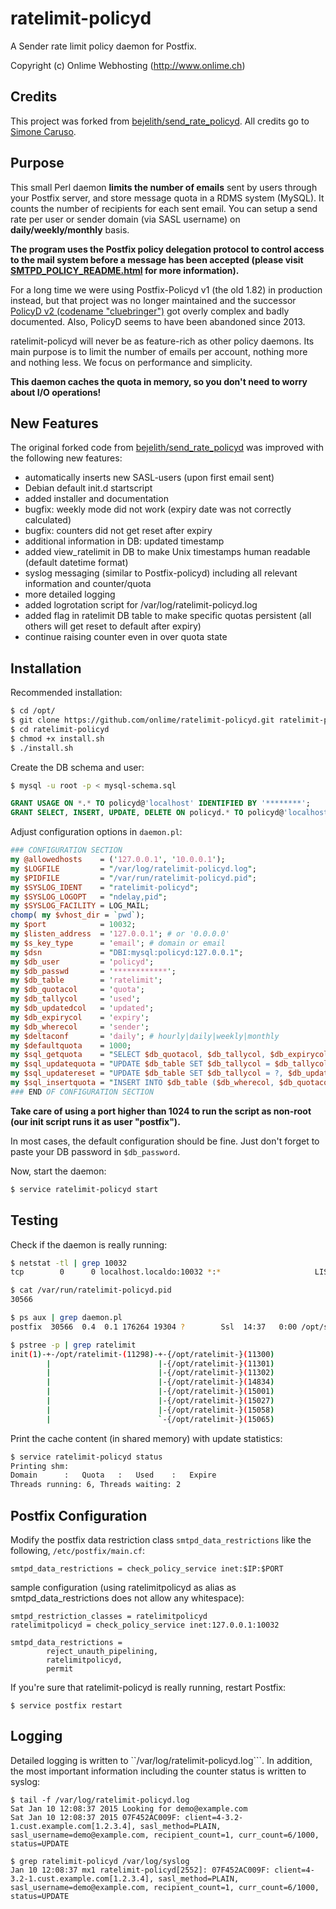 # ratelimit-policyd

A Sender rate limit policy daemon for Postfix.

Copyright (c) Onlime Webhosting (http://www.onlime.ch)

## Credits

This project was forked from [bejelith/send_rate_policyd](https://github.com/bejelith/send_rate_policyd). All credits go to [Simone Caruso](http://www.simonecaruso.com).

## Purpose

This small Perl daemon **limits the number of emails** sent by users through your Postfix server, and store message quota in a RDMS system (MySQL). It counts the number of recipients for each sent email. You can setup a send rate per user or sender domain (via SASL username) on **daily/weekly/monthly** basis.

**The program uses the Postfix policy delegation protocol to control access to the mail system before a message has been accepted (please visit [SMTPD_POLICY_README.html](http://www.postfix.org/SMTPD_POLICY_README.html) for more information).**

For a long time we were using Postfix-Policyd v1 (the old 1.82) in production instead, but that project was no longer maintained and the successor [PolicyD v2 (codename "cluebringer")](http://wiki.policyd.org/) got overly complex and badly documented. Also, PolicyD seems to have been abandoned since 2013.

ratelimit-policyd will never be as feature-rich as other policy daemons. Its main purpose is to limit the number of emails per account, nothing more and nothing less. We focus on performance and simplicity.

**This daemon caches the quota in memory, so you don't need to worry about I/O operations!**

## New Features

The original forked code from [bejelith/send_rate_policyd](https://github.com/bejelith/send_rate_policyd) was improved with the following new features:

- automatically inserts new SASL-users (upon first email sent)
- Debian default init.d startscript
- added installer and documentation
- bugfix: weekly mode did not work (expiry date was not correctly calculated)
- bugfix: counters did not get reset after expiry
- additional information in DB: updated timestamp
- added view_ratelimit in DB to make Unix timestamps human readable (default datetime format)
- syslog messaging (similar to Postfix-policyd) including all relevant information and counter/quota
- more detailed logging
- added logrotation script for /var/log/ratelimit-policyd.log
- added flag in ratelimit DB table to make specific quotas persistent (all others will get reset to default after expiry)
- continue raising counter even in over quota state

## Installation

Recommended installation:

```bash
$ cd /opt/
$ git clone https://github.com/onlime/ratelimit-policyd.git ratelimit-policyd
$ cd ratelimit-policyd
$ chmod +x install.sh
$ ./install.sh
```

Create the DB schema and user:

```bash
$ mysql -u root -p < mysql-schema.sql
```

```sql
GRANT USAGE ON *.* TO policyd@'localhost' IDENTIFIED BY '********';
GRANT SELECT, INSERT, UPDATE, DELETE ON policyd.* TO policyd@'localhost';
```

Adjust configuration options in ```daemon.pl```:

```perl
### CONFIGURATION SECTION
my @allowedhosts    = ('127.0.0.1', '10.0.0.1');
my $LOGFILE         = "/var/log/ratelimit-policyd.log";
my $PIDFILE         = "/var/run/ratelimit-policyd.pid";
my $SYSLOG_IDENT    = "ratelimit-policyd";
my $SYSLOG_LOGOPT   = "ndelay,pid";
my $SYSLOG_FACILITY = LOG_MAIL;
chomp( my $vhost_dir = `pwd`);
my $port            = 10032;
my $listen_address  = '127.0.0.1'; # or '0.0.0.0'
my $s_key_type      = 'email'; # domain or email
my $dsn             = "DBI:mysql:policyd:127.0.0.1";
my $db_user         = 'policyd';
my $db_passwd       = '************';
my $db_table        = 'ratelimit';
my $db_quotacol     = 'quota';
my $db_tallycol     = 'used';
my $db_updatedcol   = 'updated';
my $db_expirycol    = 'expiry';
my $db_wherecol     = 'sender';
my $deltaconf       = 'daily'; # hourly|daily|weekly|monthly
my $defaultquota    = 1000;
my $sql_getquota    = "SELECT $db_quotacol, $db_tallycol, $db_expirycol FROM $db_table WHERE $db_wherecol = ? AND $db_quotacol > 0";
my $sql_updatequota = "UPDATE $db_table SET $db_tallycol = $db_tallycol + ?, $db_updatedcol = NOW(), $db_expirycol = ? WHERE $db_wherecol = ?";
my $sql_updatereset = "UPDATE $db_table SET $db_tallycol = ?, $db_updatedcol = NOW(), $db_expirycol = ? WHERE $db_wherecol = ?";
my $sql_insertquota = "INSERT INTO $db_table ($db_wherecol, $db_quotacol, $db_tallycol, $db_expirycol) VALUES (?, ?, ?, ?)";
### END OF CONFIGURATION SECTION
```

**Take care of using a port higher than 1024 to run the script as non-root (our init script runs it as user "postfix").**

In most cases, the default configuration should be fine. Just don't forget to paste your DB password in ``$db_password``.

Now, start the daemon:

```bash
$ service ratelimit-policyd start
```

## Testing

Check if the daemon is really running:

```bash
$ netstat -tl | grep 10032
tcp        0      0 localhost.localdo:10032 *:*                     LISTEN

$ cat /var/run/ratelimit-policyd.pid
30566

$ ps aux | grep daemon.pl
postfix  30566  0.4  0.1 176264 19304 ?        Ssl  14:37   0:00 /opt/send_rate_policyd/daemon.pl

$ pstree -p | grep ratelimit
init(1)-+-/opt/ratelimit-(11298)-+-{/opt/ratelimit-}(11300)
        |                        |-{/opt/ratelimit-}(11301)
        |                        |-{/opt/ratelimit-}(11302)
        |                        |-{/opt/ratelimit-}(14834)
        |                        |-{/opt/ratelimit-}(15001)
        |                        |-{/opt/ratelimit-}(15027)
        |                        |-{/opt/ratelimit-}(15058)
        |                        `-{/opt/ratelimit-}(15065)

```

Print the cache content (in shared memory) with update statistics:

```bash
$ service ratelimit-policyd status
Printing shm:
Domain		:	Quota	:	Used	:	Expire
Threads running: 6, Threads waiting: 2
```

## Postfix Configuration

Modify the postfix data restriction class ```smtpd_data_restrictions``` like the following, ```/etc/postfix/main.cf```:

```
smtpd_data_restrictions = check_policy_service inet:$IP:$PORT
```

sample configuration (using ratelimitpolicyd as alias as smtpd_data_restrictions does not allow any whitespace):

```
smtpd_restriction_classes = ratelimitpolicyd
ratelimitpolicyd = check_policy_service inet:127.0.0.1:10032

smtpd_data_restrictions =
        reject_unauth_pipelining,
        ratelimitpolicyd,
        permit
```

If you're sure that ratelimit-policyd is really running, restart Postfix:

```
$ service postfix restart
```

## Logging

Detailed logging is written to ``/var/log/ratelimit-policyd.log```. In addition, the most important information including the counter status is written to syslog:

```
$ tail -f /var/log/ratelimit-policyd.log 
Sat Jan 10 12:08:37 2015 Looking for demo@example.com
Sat Jan 10 12:08:37 2015 07F452AC009F: client=4-3.2-1.cust.example.com[1.2.3.4], sasl_method=PLAIN, sasl_username=demo@example.com, recipient_count=1, curr_count=6/1000, status=UPDATE

$ grep ratelimit-policyd /var/log/syslog
Jan 10 12:08:37 mx1 ratelimit-policyd[2552]: 07F452AC009F: client=4-3.2-1.cust.example.com[1.2.3.4], sasl_method=PLAIN, sasl_username=demo@example.com, recipient_count=1, curr_count=6/1000, status=UPDATE
```
